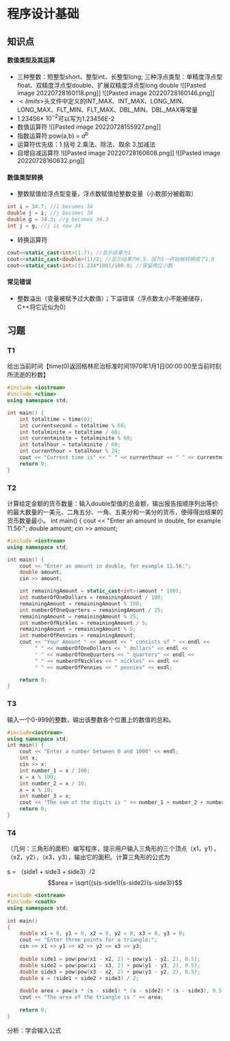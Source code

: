 # 程序设计基础
## 知识点

#### 数值类型及其运算
* 三种整数：短整型short、整型int、长整型long; 三种浮点类型：单精度浮点型float、双精度浮点型double、扩展双精度浮点型long double
![[Pasted image 20220728160118.png]]
![[Pasted image 20220728160146.png]]
* $<limits>$头文件中定义的INT_MAX、INT_MAX、LONG_MIN、LONG_MAX、FLT_MIN、FLT_MAX、DBL_MIN、DBL_MAX等常量
* 1.23456$*$ $10^{-2}$可以写为1.23456E-2
* 数值运算符
 ![[Pasted image 20220728155927.png]]
* 指数运算符:pow(a,b) = $a^b$
* 运算符优先级：1.括号 2.乘法、除法、取余 3.加减法
* 自增自减运算符
![[Pasted image 20220728160608.png]]
![[Pasted image 20220728160632.png]]

#### 数值类型转换
* 整数赋值给浮点型变量，浮点数赋值给整数变量（小数部分被截取）
```cpp
int i = 34.7; //i becomes 34
double j = i; //j becomes 34
double g = 34.3; //g becomes 34.3
int j = g; //j is now 34
```
* 转换运算符
```cpp
cout<<static_cast<int>(1.7); //显示结果为1
cout<<static_cast<double>(1)/2; //显示结果为0.5，因为1一开始被转换成了1.0
cout<<static_cast<int>(11.234*100)/100.0; //保留两位小数
```

#### 常见错误
* 整数溢出（变量被赋予过大数值）；下溢错误（浮点数太小不能被储存，C++将它近似为0）


## 习题
### T1
给出当前时间【time(0)返回格林尼治标准时间1970年1月1日00:00:00至当前时刻所流逝的秒数】
```cpp
#include <iostream>
#include <ctime>
using namespace std;

int main() {
	int totaltime = time(0);
	int currentsecond = totaltime % 60;
	int totalminite = totaltime / 60;
	int currentminite = totalminite % 60;
	int totalhour = totalminite / 60;
	int currenthour = totalhour % 24;
	cout << "Current time is" << " " << currenthour << " " << currentminite << " " << currentsecond << endl;
	return 0;
}
```

### T2
计算给定金额的货币数量：输入double型值的总金额，输出报告按顺序列出等价的最大数量的一美元、二角五分、一角、五美分和一美分的货币，使得得出结果的货币数量最小。
int main() {
	cout << "Enter an amount in double, for example 11.56:";
	double amount;
	cin >> amount;
```cpp
#include <iostream>
using namespace std;

int main() {
	cout << "Enter an amount in double, for example 11.56:";
	double amount;
	cin >> amount;

	int remainingAmount = static_cast<int>(amount * 100);
	int numberOfOneDollars = remainingAmount / 100;
	remainingAmount = remainingAmount % 100;
	int numberOfOneQuarters = remainingAmount / 25;
	remainingAmount = remainingAmount % 25;
	int numberOfNickles = remainingAmount / 5;
	remainingAmount = remainingAmount % 5;
	int numberOfPennies = remainingAmount;
	cout << "Your Amount " << amount << " consists of " << endl <<
	     " " << numberOfOneDollars << " dollars" << endl <<
	     " " << numberOfOneQuarters << " quarters" << endl <<
	     " " << numberOfNickles << " nickles" << endl <<
	     " " << numberOfPennies << " pennies" << endl;

	return 0;
}
```
	
### T3
输入一个0-999的整数，输出该整数各个位置上的数值的总和。
```cpp
#include<iostream>
using namespace std;
int main() {
	cout << "Enter a number between 0 and 1000" << endl;
	int x;
	cin >> x;
	int number_1 = x / 100;
	x = x % 100;
	int number_2 = x / 10;
	x = x % 10;
	int number_3 = x;
	cout << "The sum of the digits is " << number_1 + number_2 + number_3 << endl;
	return 0;
}
```

### T4
（几何：三角形的面积）编写程序，提示用户输入三角形的三个顶点（x1，y1），（x2，y2），（x3，y3），输出它的面积。计算三角形的公式为

s = （side1 + side3 + side3）/2
$$area = \sqrt{(s(s-side1)(s-side2)(s-side3)}$$

```cpp
#include <iostream>
#include <cmath>
using namespace std;
 
int main()
{
	double x1 = 0, y1 = 0, x2 = 0, y2 = 0, x3 = 0, y3 = 0;
	cout << "Enter three points for a triangle;";
	cin >> x1 >> y1 >> x2 >> y2 >> x3 >> y3;
 
	double side1 = pow(pow(x1 - x2, 2) + pow(y1 - y2, 2), 0.5);
	double side2 = pow(pow(x1 - x3, 2) + pow(y1 - y3, 2), 0.5);
	double side3 = pow(pow(x3 - x2, 2) + pow(y3 - y2, 2), 0.5);
	double s = (side1 + side2 + side3) / 2;
 
	double area = pow(s * (s - side1) * (s - side2) * (s - side3), 0.5);
	cout << "The area of the triangle is " << area;
 
	return 0;
}
```
分析：学会输入公式






